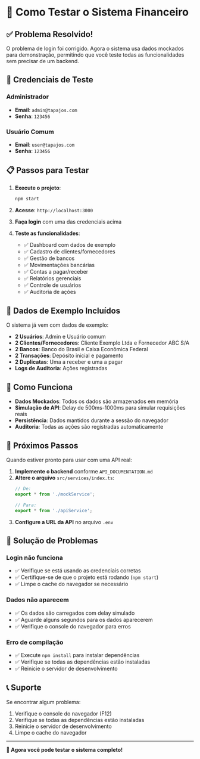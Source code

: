 # 🚀 Como Testar o Sistema Financeiro

## ✅ Problema Resolvido!

O problema de login foi corrigido. Agora o sistema usa dados mockados para demonstração, permitindo que você teste todas as funcionalidades sem precisar de um backend.

## 🔐 Credenciais de Teste

### Administrador
- **Email**: `admin@tapajos.com`
- **Senha**: `123456`

### Usuário Comum
- **Email**: `user@tapajos.com`
- **Senha**: `123456`

## 📋 Passos para Testar

1. **Execute o projeto**:
   ```bash
   npm start
   ```

2. **Acesse**: `http://localhost:3000`

3. **Faça login** com uma das credenciais acima

4. **Teste as funcionalidades**:
   - ✅ Dashboard com dados de exemplo
   - ✅ Cadastro de clientes/fornecedores
   - ✅ Gestão de bancos
   - ✅ Movimentações bancárias
   - ✅ Contas a pagar/receber
   - ✅ Relatórios gerenciais
   - ✅ Controle de usuários
   - ✅ Auditoria de ações

## 🎯 Dados de Exemplo Incluídos

O sistema já vem com dados de exemplo:

- **2 Usuários**: Admin e Usuário comum
- **2 Clientes/Fornecedores**: Cliente Exemplo Ltda e Fornecedor ABC S/A
- **2 Bancos**: Banco do Brasil e Caixa Econômica Federal
- **2 Transações**: Depósito inicial e pagamento
- **2 Duplicatas**: Uma a receber e uma a pagar
- **Logs de Auditoria**: Ações registradas

## 🔄 Como Funciona

- **Dados Mockados**: Todos os dados são armazenados em memória
- **Simulação de API**: Delay de 500ms-1000ms para simular requisições reais
- **Persistência**: Dados mantidos durante a sessão do navegador
- **Auditoria**: Todas as ações são registradas automaticamente

## 🚀 Próximos Passos

Quando estiver pronto para usar com uma API real:

1. **Implemente o backend** conforme `API_DOCUMENTATION.md`
2. **Altere o arquivo** `src/services/index.ts`:
   ```typescript
   // De:
   export * from './mockService';
   
   // Para:
   export * from './apiService';
   ```
3. **Configure a URL da API** no arquivo `.env`

## 🐛 Solução de Problemas

### Login não funciona
- ✅ Verifique se está usando as credenciais corretas
- ✅ Certifique-se de que o projeto está rodando (`npm start`)
- ✅ Limpe o cache do navegador se necessário

### Dados não aparecem
- ✅ Os dados são carregados com delay simulado
- ✅ Aguarde alguns segundos para os dados aparecerem
- ✅ Verifique o console do navegador para erros

### Erro de compilação
- ✅ Execute `npm install` para instalar dependências
- ✅ Verifique se todas as dependências estão instaladas
- ✅ Reinicie o servidor de desenvolvimento

## 📞 Suporte

Se encontrar algum problema:
1. Verifique o console do navegador (F12)
2. Verifique se todas as dependências estão instaladas
3. Reinicie o servidor de desenvolvimento
4. Limpe o cache do navegador

---

**🎉 Agora você pode testar o sistema completo!**
